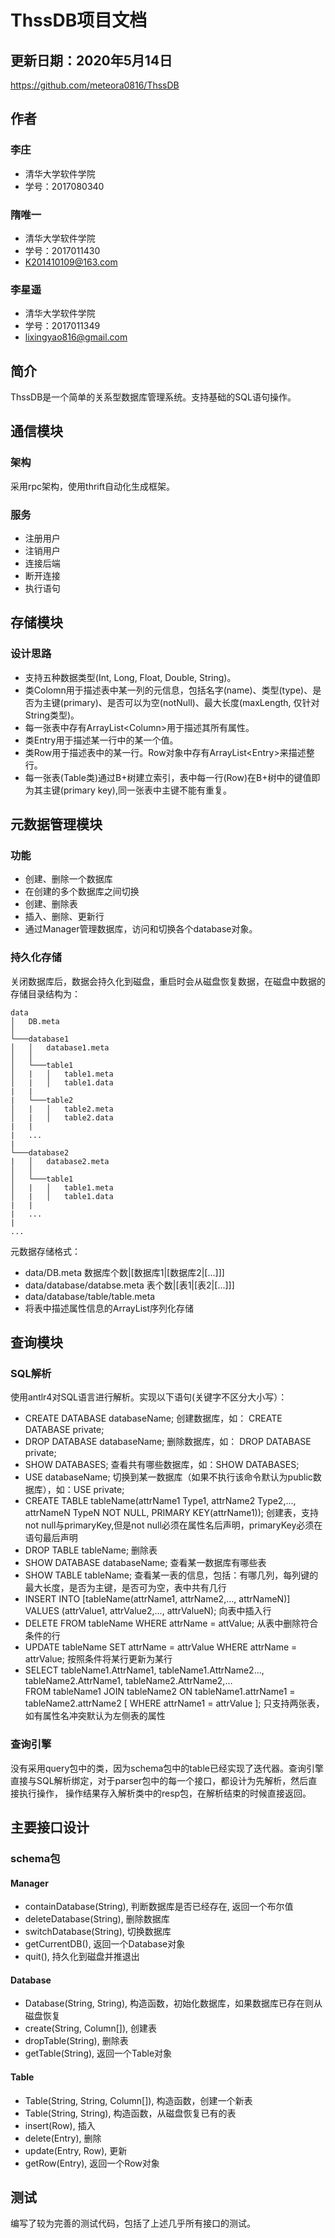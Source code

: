 # ThssDB项目文档

## 更新日期：2020年5月14日

<https://github.com/meteora0816/ThssDB>

## 作者

### 李庄

- 清华大学软件学院
- 学号：2017080340
  
### 隋唯一

- 清华大学软件学院
- 学号：2017011430
- <K201410109@163.com>
  
### 李星遥

- 清华大学软件学院
- 学号：2017011349
- <lixingyao816@gmail.com>

## 简介

ThssDB是一个简单的关系型数据库管理系统。支持基础的SQL语句操作。

## 通信模块
### 架构
采用rpc架构，使用thrift自动化生成框架。
### 服务
- 注册用户
- 注销用户
- 连接后端
- 断开连接
- 执行语句

## 存储模块

### 设计思路

- 支持五种数据类型(Int, Long, Float, Double, String)。
- 类Colomn用于描述表中某一列的元信息，包括名字(name)、类型(type)、是否为主键(primary)、是否可以为空(notNull)、最大长度(maxLength, 仅针对String类型)。
- 每一张表中存有ArrayList\<Column\>用于描述其所有属性。
- 类Entry用于描述某一行中的某一个值。
- 类Row用于描述表中的某一行。Row对象中存有ArrayList\<Entry\>来描述整行。
- 每一张表(Table类)通过B+树建立索引，表中每一行(Row)在B+树中的键值即为其主键(primary key),同一张表中主键不能有重复。

## 元数据管理模块

### 功能

- 创建、删除一个数据库
- 在创建的多个数据库之间切换
- 创建、删除表
- 插入、删除、更新行
- 通过Manager管理数据库，访问和切换各个database对象。

### 持久化存储

关闭数据库后，数据会持久化到磁盘，重启时会从磁盘恢复数据，在磁盘中数据的存储目录结构为：
```
data
│   DB.meta
│
└───database1
│   │   database1.meta
│   │
│   └───table1
│   |   │   table1.meta
│   |   │   table1.data
|   |
|   └───table2
│   |   │   table2.meta
│   |   │   table2.data
|   |
|   ...
|
└───database2
|   │   database2.meta
│   │
│   └───table1
│   |   │   table1.meta
│   |   │   table1.data
|   |
|   ...
|
...
```
元数据存储格式：
- data/DB.meta
  数据库个数|[数据库1|[数据库2|[...]]]
- data/database/databse.meta
  表个数|[表1|[表2|[...]]]
- data/database/table/table.meta
- 将表中描述属性信息的ArrayList<Column>序列化存储

## 查询模块
### SQL解析
使用antlr4对SQL语言进行解析。实现以下语句(关键字不区分大小写）：

- CREATE DATABASE databaseName; 创建数据库，如： CREATE DATABASE private;
- DROP DATABASE databaseName; 删除数据库，如： DROP DATABASE private;
- SHOW DATABASES; 查看共有哪些数据库，如：SHOW DATABASES;
- USE databaseName; 切换到某一数据库（如果不执行该命令默认为public数据库），如：USE private;
- CREATE TABLE tableName(attrName1 Type1, attrName2 Type2,…, attrNameN TypeN NOT NULL, PRIMARY KEY(attrName1)); 
  创建表，支持not null与primaryKey,但是not null必须在属性名后声明，primaryKey必须在语句最后声明
- DROP TABLE tableName; 删除表
- SHOW DATABASE databaseName; 查看某一数据库有哪些表
- SHOW TABLE tableName; 查看某一表的信息，包括：有哪几列，每列键的最大长度，是否为主键，是否可为空，表中共有几行
- INSERT INTO [tableName(attrName1, attrName2,…, attrNameN)] VALUES (attrValue1, attrValue2,…, attrValueN); 向表中插入行
- DELETE  FROM  tableName  WHERE  attrName = attValue; 从表中删除符合条件的行
- UPDATE  tableName  SET  attrName = attrValue  WHERE  attrName = attrValue; 按照条件将某行更新为某行
- SELECT tableName1.AttrName1, tableName1.AttrName2…, tableName2.AttrName1, tableName2.AttrName2,…  
  FROM  tableName1 JOIN tableName2  ON  tableName1.attrName1 = tableName2.attrName2 [ WHERE  attrName1 = attrValue ];
  只支持两张表，如有属性名冲突默认为左侧表的属性
### 查询引擎
没有采用query包中的类，因为schema包中的table已经实现了迭代器。查询引擎直接与SQL解析绑定，对于parser包中的每一个接口，都设计为先解析，然后直接执行操作，
操作结果存入解析类中的resp包，在解析结束的时候直接返回。

## 主要接口设计

### schema包
#### Manager
- containDatabase(String), 判断数据库是否已经存在, 返回一个布尔值
- deleteDatabase(String), 删除数据库
- switchDatabase(String), 切换数据库
- getCurrentDB(), 返回一个Database对象
- quit(), 持久化到磁盘并推退出
#### Database
- Database(String, String), 构造函数，初始化数据库，如果数据库已存在则从磁盘恢复
- create(String, Column[]), 创建表
- dropTable(String), 删除表
- getTable(String), 返回一个Table对象
#### Table
- Table(String, String, Column[]), 构造函数，创建一个新表
- Table(String, String), 构造函数，从磁盘恢复已有的表
- insert(Row), 插入
- delete(Entry), 删除
- update(Entry, Row), 更新
- getRow(Entry), 返回一个Row对象

## 测试

编写了较为完善的测试代码，包括了上述几乎所有接口的测试。